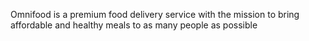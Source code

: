 Omnifood is a premium food delivery service with the mission to bring affordable and healthy meals to as many people as possible
